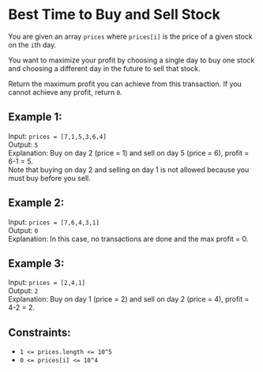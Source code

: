 # Best Time to Buy and Sell Stock

You are given an array `prices` where `prices[i]` is the price of a given stock on the `i`th day.

You want to maximize your profit by choosing a single day to buy one stock and choosing a different day in the future to sell that stock.

Return the maximum profit you can achieve from this transaction. If you cannot achieve any profit, return `0`.

## Example 1:
Input: `prices = [7,1,5,3,6,4]`  
Output: `5`  
Explanation: Buy on day 2 (price = 1) and sell on day 5 (price = 6), profit = 6-1 = 5.  
Note that buying on day 2 and selling on day 1 is not allowed because you must buy before you sell.

## Example 2:
Input: `prices = [7,6,4,3,1]`  
Output: `0`  
Explanation: In this case, no transactions are done and the max profit = 0.

## Example 3:
Input: `prices = [2,4,1]`  
Output: `2`  
Explanation: Buy on day 1 (price = 2) and sell on day 2 (price = 4), profit = 4-2 = 2.  

## Constraints:
- `1 <= prices.length <= 10^5`
- `0 <= prices[i] <= 10^4`